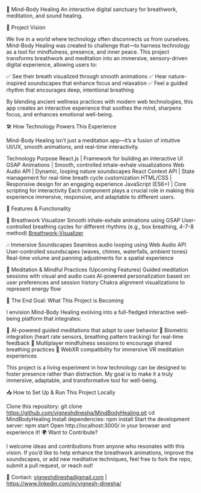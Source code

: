🚀 Mind-Body Healing
An interactive digital sanctuary for breathwork, meditation, and sound healing.

🌿 Project Vision

We live in a world where technology often disconnects us from ourselves. Mind-Body Healing was created to challenge that—to harness technology as a tool for mindfulness, presence, and inner peace. This project transforms breathwork and meditation into an immersive, sensory-driven digital experience, allowing users to:

✅ See their breath visualized through smooth animations
✅ Hear nature-inspired soundscapes that enhance focus and relaxation
✅ Feel a guided rhythm that encourages deep, intentional breathing

By blending ancient wellness practices with modern web technologies, this app creates an interactive experience that soothes the mind, sharpens focus, and enhances emotional well-being.

🛠 How Technology Powers This Experience

Mind-Body Healing isn’t just a meditation app—it’s a fusion of intuitive UI/UX, smooth animations, and real-time interactivity.

Technology	Purpose
React.js            |	Framework for building an interactive UI
GSAP Animations	    |   Smooth, controlled inhale-exhale visualizations
Web Audio API	    |   Dynamic, looping nature soundscapes
React Context API	|   State management for real-time breath cycle customization
HTML/CSS	        |   Responsive design for an engaging experience
JavaScript (ES6+)   |   Core scripting for interactivity
Each component plays a crucial role in making this experience immersive, responsive, and adaptable to different users.

🌟 Features & Functionality

🎨 Breathwork Visualizer
Smooth inhale-exhale animations using GSAP
User-controlled breathing cycles for different rhythms (e.g., box breathing, 4-7-8 method)
[Breathwork-Visualizer](<../../Desktop/Screen Recording 2025-02-23 at 11.59.15 PM.mov>)


🎶 Immersive Soundscapes
Seamless audio looping using Web Audio API
User-controlled soundscapes (waves, chimes, waterfalls, ambient tones)
Real-time volume and panning adjustments for a spatial experience

🧘 Meditation & Mindful Practices (Upcoming Features)
Guided meditation sessions with visual and audio cues
AI-powered personalization based on user preferences and session history
Chakra alignment visualizations to represent energy flow

🚀 The End Goal: What This Project is Becoming

I envision Mind-Body Healing evolving into a full-fledged interactive well-being platform that integrates:

🔹 AI-powered guided meditations that adapt to user behavior
🔹 Biometric integration (heart rate sensors, breathing pattern tracking) for real-time feedback
🔹 Multiplayer mindfulness sessions to encourage shared breathing practices
🔹 WebXR compatibility for immersive VR meditation experiences

This project is a living experiment in how technology can be designed to foster presence rather than distraction. My goal is to make it a truly immersive, adaptable, and transformative tool for well-being.

📥 How to Set Up & Run This Project Locally

Clone this repository:
git clone https://github.com/vigneshdinesha/MindBodyHealing.git
cd MindBodyHealing
Install dependencies:
npm install
Start the development server:
npm start
Open http://localhost:3000/ in your browser and experience it!
🌍 Want to Contribute?

I welcome ideas and contributions from anyone who resonates with this vision. If you’d like to help enhance the breathwork animations, improve the soundscapes, or add new meditative techniques, feel free to fork the repo, submit a pull request, or reach out!

📩 Contact: vigneshdinesha@gmail.com | https://www.linkedin.com/in/vignesh-dinesha/